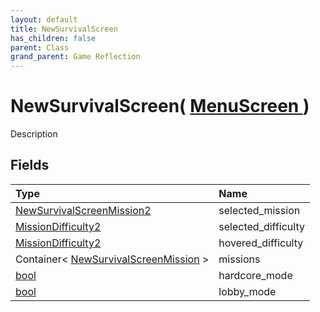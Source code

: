 ```yaml
---
layout: default
title: NewSurvivalScreen
has_children: false
parent: Class
grand_parent: Game Reflection
---
```

# NewSurvivalScreen( [ MenuScreen ](/riftbreaker-wiki/docs/game-reflection/classes/menu_screen/) )
Description 

## Fields

| Type | Name |
|:----------|:--------------|
| [NewSurvivalScreenMission2](/riftbreaker-wiki/docs/game-reflection/components/new_survival_screen_mission2/) | selected_mission |
| [MissionDifficulty2](/riftbreaker-wiki/docs/game-reflection/components/mission_difficulty2/) | selected_difficulty |
| [MissionDifficulty2](/riftbreaker-wiki/docs/game-reflection/components/mission_difficulty2/) | hovered_difficulty |
| Container< [NewSurvivalScreenMission](/riftbreaker-wiki/docs/game-reflection/classes/new_survival_screen_mission/) > | missions |
| [bool](/riftbreaker-wiki/docs/game-reflection/components/bool/) | hardcore_mode |
| [bool](/riftbreaker-wiki/docs/game-reflection/components/bool/) | lobby_mode |

